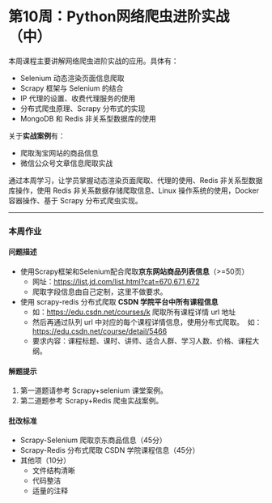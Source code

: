 #  第10周：Python网络爬虫进阶实战（中）

本周课程主要讲解网络爬虫进阶实战的应用。具体有：

- Selenium 动态渲染页面信息爬取
- Scrapy 框架与 Selenium 的结合
- IP 代理的设置、收费代理服务的使用
- 分布式爬虫原理、Scrapy 分布式的实现
- MongoDB 和 Redis 非关系型数据库的使用



关于**实战案例**有：

- 爬取淘宝网站的商品信息
- 微信公众号文章信息爬取实战



通过本周学习，让学员掌握动态渲染页面爬取、代理的使用、Redis 非关系型数据库操作，使用 Redis 非关系数据存储爬取信息、Linux 操作系统的使用，Docker 容器操作、基于 Scrapy 分布式爬虫实现。



---

### 本周作业

#### 问题描述

- 使用Scrapy框架和Selenium配合爬取**京东网站商品列表信息**（>=50页）
  - 网址：<https://list.jd.com/list.html?cat=670,671,672>
  - 爬取字段信息由自己定制，这里不做要求。
- 使用 scrapy-redis 分布式爬取 **CSDN 学院平台中所有课程信息**
  - 如：<https://edu.csdn.net/courses/k> 爬取所有课程详情 url 地址  
  - 然后再通过队列 url 中对应的每个课程详情信息，使用分布式爬取。  如：<https://edu.csdn.net/course/detail/5466>
  - 要求内容：课程标题、课时、讲师、适合人群、学习人数、价格、课程大纲。



#### 解题提示

1. 第一道题请参考 Scrapy+selenium 课堂案例。
2. 第二道题参考 Scrapy+Redis 爬虫实战案例。



#### 批改标准

- Scrapy-Selenium 爬取京东商品信息（45分）
- Scrapy-Redis 分布式爬取 CSDN 学院课程信息（45分）
- 其他项（10分）
  - 文件结构清晰
  - 代码整洁
  - 适量的注释



